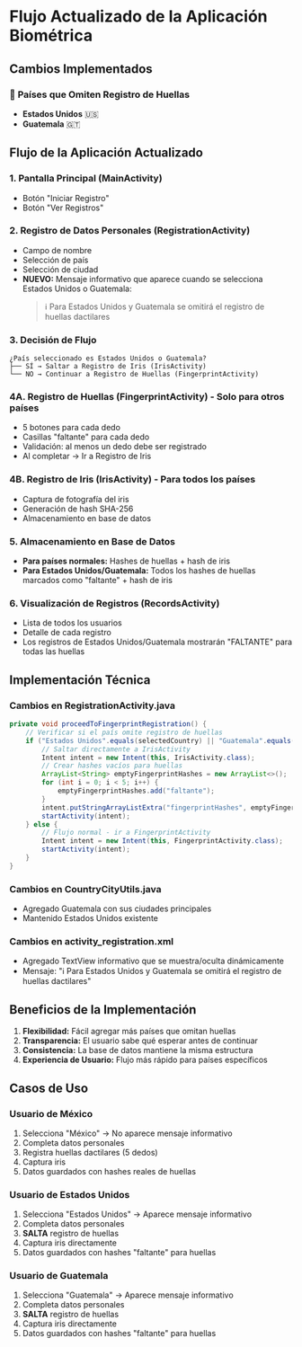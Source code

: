 # Flujo Actualizado de la Aplicación Biométrica

## Cambios Implementados

### 🚫 **Países que Omiten Registro de Huellas**
- **Estados Unidos** 🇺🇸
- **Guatemala** 🇬🇹

## Flujo de la Aplicación Actualizado

### 1. **Pantalla Principal (MainActivity)**
- Botón "Iniciar Registro"
- Botón "Ver Registros"

### 2. **Registro de Datos Personales (RegistrationActivity)**
- Campo de nombre
- Selección de país
- Selección de ciudad
- **NUEVO:** Mensaje informativo que aparece cuando se selecciona Estados Unidos o Guatemala:
  > ℹ️ Para Estados Unidos y Guatemala se omitirá el registro de huellas dactilares

### 3. **Decisión de Flujo**
```
¿País seleccionado es Estados Unidos o Guatemala?
├── SÍ → Saltar a Registro de Iris (IrisActivity)
└── NO → Continuar a Registro de Huellas (FingerprintActivity)
```

### 4A. **Registro de Huellas (FingerprintActivity)** - Solo para otros países
- 5 botones para cada dedo
- Casillas "faltante" para cada dedo
- Validación: al menos un dedo debe ser registrado
- Al completar → Ir a Registro de Iris

### 4B. **Registro de Iris (IrisActivity)** - Para todos los países
- Captura de fotografía del iris
- Generación de hash SHA-256
- Almacenamiento en base de datos

### 5. **Almacenamiento en Base de Datos**
- **Para países normales:** Hashes de huellas + hash de iris
- **Para Estados Unidos/Guatemala:** Todos los hashes de huellas marcados como "faltante" + hash de iris

### 6. **Visualización de Registros (RecordsActivity)**
- Lista de todos los usuarios
- Detalle de cada registro
- Los registros de Estados Unidos/Guatemala mostrarán "FALTANTE" para todas las huellas

## Implementación Técnica

### Cambios en RegistrationActivity.java
```java
private void proceedToFingerprintRegistration() {
    // Verificar si el país omite registro de huellas
    if ("Estados Unidos".equals(selectedCountry) || "Guatemala".equals(selectedCountry)) {
        // Saltar directamente a IrisActivity
        Intent intent = new Intent(this, IrisActivity.class);
        // Crear hashes vacíos para huellas
        ArrayList<String> emptyFingerprintHashes = new ArrayList<>();
        for (int i = 0; i < 5; i++) {
            emptyFingerprintHashes.add("faltante");
        }
        intent.putStringArrayListExtra("fingerprintHashes", emptyFingerprintHashes);
        startActivity(intent);
    } else {
        // Flujo normal - ir a FingerprintActivity
        Intent intent = new Intent(this, FingerprintActivity.class);
        startActivity(intent);
    }
}
```

### Cambios en CountryCityUtils.java
- Agregado Guatemala con sus ciudades principales
- Mantenido Estados Unidos existente

### Cambios en activity_registration.xml
- Agregado TextView informativo que se muestra/oculta dinámicamente
- Mensaje: "ℹ️ Para Estados Unidos y Guatemala se omitirá el registro de huellas dactilares"

## Beneficios de la Implementación

1. **Flexibilidad:** Fácil agregar más países que omitan huellas
2. **Transparencia:** El usuario sabe qué esperar antes de continuar
3. **Consistencia:** La base de datos mantiene la misma estructura
4. **Experiencia de Usuario:** Flujo más rápido para países específicos

## Casos de Uso

### Usuario de México
1. Selecciona "México" → No aparece mensaje informativo
2. Completa datos personales
3. Registra huellas dactilares (5 dedos)
4. Captura iris
5. Datos guardados con hashes reales de huellas

### Usuario de Estados Unidos
1. Selecciona "Estados Unidos" → Aparece mensaje informativo
2. Completa datos personales
3. **SALTA** registro de huellas
4. Captura iris directamente
5. Datos guardados con hashes "faltante" para huellas

### Usuario de Guatemala
1. Selecciona "Guatemala" → Aparece mensaje informativo
2. Completa datos personales
3. **SALTA** registro de huellas
4. Captura iris directamente
5. Datos guardados con hashes "faltante" para huellas

